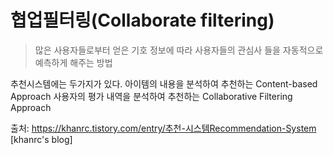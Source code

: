 협업필터링(Collaborate filtering)
===============================

>많은 사용자들로부터 얻은 기호 정보에 따라
> 사용자들의 관심사 들을 자동적으로 예측하게 해주는 방법 

추천시스템에는 두가지가 있다.  아이템의 내용을 분석하여 추천하는 Content-based Approach  사용자의 평가 내역을 분석하여 추천하는 Collaborative Filtering Approach


















출처: https://khanrc.tistory.com/entry/추천-시스템Recommendation-System [khanrc's blog]

